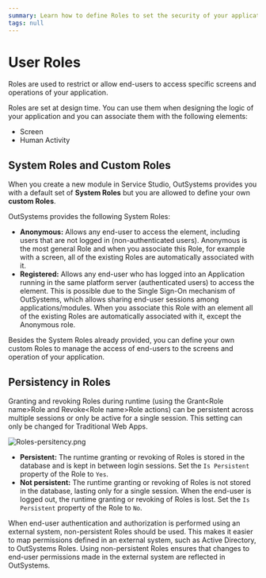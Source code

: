 ```yaml
---
summary: Learn how to define Roles to set the security of your applications.
tags: null
---
```


# User Roles

Roles are used to restrict or allow end-users to access specific screens and operations of your application.

Roles are set at design time. You can use them when designing the logic of your application and you can associate them with the following elements:

* Screen
* Human Activity

## System Roles and Custom Roles

When you create a new module in Service Studio, OutSystems provides you with a default set of **System Roles** but you are allowed to define your own **custom Roles**.

OutSystems provides the following System Roles:

* **Anonymous:** Allows any end-user to access the element, including users that are not logged in \(non-authenticated users\). Anonymous is the most general Role and when you associate this Role, for example with a screen, all of the existing Roles are automatically associated with it.
* **Registered:** Allows any end-user who has logged into an Application running in the same platform server \(authenticated users\) to access the element. This is possible due to the Single Sign-On mechanism of OutSystems, which allows sharing end-user sessions among applications/modules. When you associate this Role with an element all of the existing Roles are automatically associated with it, except the Anonymous role.

Besides the System Roles already provided, you can define your own custom Roles to manage the access of end-users to the screens and operation of your application.

## Persistency in Roles

Granting and revoking Roles during runtime \(using the Grant&lt;Role name&gt;Role and Revoke&lt;Role name&gt;Role actions\) can be persistent across multiple sessions or only be active for a single session. This setting can only be changed for Traditional Web Apps.

![Roles-persitency.png](../../../../.gitbook/assets/roles-persitency.png)

* **Persistent:** The runtime granting or revoking of Roles is stored in the database and is kept in between login sessions. Set the `Is Persistent` property of the Role to `Yes`.
* **Not persistent:** The runtime granting or revoking of Roles is not stored in the database, lasting only for a single session. When the end-user is logged out, the runtime granting or revoking of Roles is lost. Set the `Is Persistent` property of the Role to `No`.

 When end-user authentication and authorization is performed using an external system, non-persistent Roles should be used. This makes it easier to map permissions defined in an external system, such as Active Directory, to OutSystems Roles. Using non-persistent Roles ensures that changes to end-user permissions made in the external system are reflected in OutSystems.

